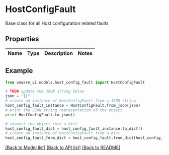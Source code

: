 # HostConfigFault

Base class for all Host configuration related faults 

## Properties
Name | Type | Description | Notes
------------ | ------------- | ------------- | -------------

## Example

```python
from vmware_vi.models.host_config_fault import HostConfigFault

# TODO update the JSON string below
json = "{}"
# create an instance of HostConfigFault from a JSON string
host_config_fault_instance = HostConfigFault.from_json(json)
# print the JSON string representation of the object
print HostConfigFault.to_json()

# convert the object into a dict
host_config_fault_dict = host_config_fault_instance.to_dict()
# create an instance of HostConfigFault from a dict
host_config_fault_form_dict = host_config_fault.from_dict(host_config_fault_dict)
```
[[Back to Model list]](../README.md#documentation-for-models) [[Back to API list]](../README.md#documentation-for-api-endpoints) [[Back to README]](../README.md)


